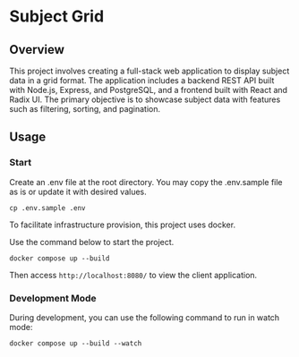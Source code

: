 # Subject Grid

## Overview

This project involves creating a full-stack web application to display subject data in a grid format. The application includes a backend REST API built with Node.js, Express, and PostgreSQL, and a frontend built with React and Radix UI. The primary objective is to showcase subject data with features such as filtering, sorting, and pagination.

## Usage

### Start

Create an .env file at the root directory. You may copy the .env.sample file as is or update it with desired values.

`cp .env.sample .env`

To facilitate infrastructure provision, this project uses docker. 

Use the command below to start the project.

`docker compose up --build`

Then access `http://localhost:8080/` to view the client application.

### Development Mode

During development, you can use the following command to run in watch mode:

`docker compose up --build --watch`

